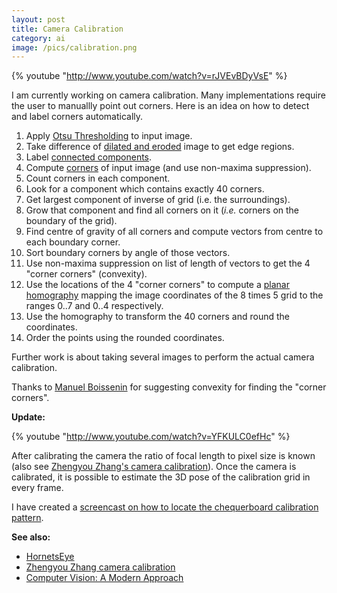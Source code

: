 ```yaml
---
layout: post
title: Camera Calibration
category: ai
image: /pics/calibration.png
---
```


{% youtube "http://www.youtube.com/watch?v=rJVEvBDyVsE" %}

I am currently working on camera calibration. Many implementations require the user to manuallly point out corners. Here is an idea on how to detect and label corners automatically.

1. Apply [Otsu Thresholding][2] to input image.
2. Take difference of [dilated and eroded][3] image to get edge regions.
3. Label [connected components][4].
4. Compute [corners][5] of input image (and use non-maxima suppression).
5. Count corners in each component.
6. Look for a component which contains exactly 40 corners.
7. Get largest component of inverse of grid (i.e. the surroundings).
8. Grow that component and find all corners on it (*i.e.* corners on the boundary of the grid).
9. Find centre of gravity of all corners and compute vectors from centre to each boundary corner.
10. Sort boundary corners by angle of those vectors.
11. Use non-maxima suppression on list of length of vectors to get the 4 "corner corners" (convexity).
12. Use the locations of the 4 "corner corners" to compute a [planar homography][6] mapping the image coordinates of the 8 times 5 grid to the ranges 0..7 and 0..4 respectively.
13. Use the homography to transform the 40 corners and round the coordinates.
14. Order the points using the rounded coordinates.

Further work is about taking several images to perform the actual camera calibration.

Thanks to [Manuel Boissenin][8] for suggesting convexity for finding the "corner corners".

**Update:**

{% youtube "http://www.youtube.com/watch?v=YFKULC0efHc" %}

After calibrating the camera the ratio of focal length to pixel size is known (also see [Zhengyou Zhang's camera calibration][10]). Once the camera is calibrated, it is possible to estimate the 3D pose of the calibration grid in every frame.

I have created a [screencast on how to locate the chequerboard calibration pattern][11].

**See also:**

* [HornetsEye][1]
* [Zhengyou Zhang camera calibration][6]
* [Computer Vision: A Modern Approach][9]

[1]: http://www.wedesoft.de/hornetseye-api/
[2]: http://en.wikipedia.org/wiki/Otsu%27s_method
[3]: http://en.wikipedia.org/wiki/Mathematical_morphology
[4]: http://en.wikipedia.org/wiki/Connected_Component_Labeling
[5]: http://en.wikipedia.org/wiki/Corner_detection
[6]: http://research.microsoft.com/en-us/um/people/zhang/calib/
[8]: http://fr.linkedin.com/pub/manuel-boissenin/a/444/69
[9]: http://www.amazon.co.uk/gp/product/0131911937/ref=as_li_ss_tl?ie=UTF8&tag=wedesoft-21&linkCode=as2&camp=1634&creative=19450&creativeASIN=0131911937
[10]: http://research.microsoft.com/en-us/um/people/zhang/calib/
[11]: http://www.wedesoft.de/chequerboard.html
